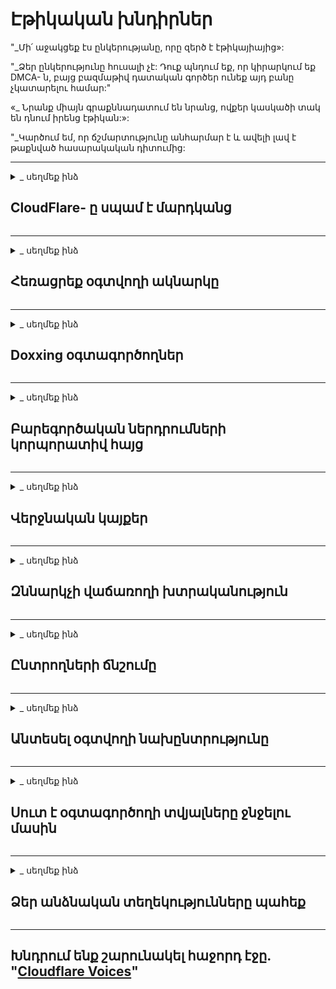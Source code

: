 # Էթիկական խնդիրներ

[](https://codeberg.org/crimeflare/cloudflare-tor/media/branch/master/image/itsreallythatbad.jpg)
[](https://codeberg.org/crimeflare/cloudflare-tor/media/branch/master/image/telegram/c81238387627b4bfd3dcd60f56d41626.jpg)

"_Մի՛ աջակցեք էս ընկերությանը, որը զերծ է էթիկայիայից»:

"_Ձեր ընկերությունը հուսալի չէ: Դուք պնդում եք, որ կիրարկում եք DMCA- ն, բայց բազմաթիվ դատական ​​գործեր ունեք այդ բանը չկատարելու համար:"

«_ Նրանք միայն գրաքննադատում են նրանց, ովքեր կասկածի տակ են դնում իրենց էթիկան:»:

"_Կարծում եմ, որ ճշմարտությունը անհարմար է և ավելի լավ է թաքնված հասարակական դիտումից:


---


<details>
<summary> _ սեղմեք ինձ

## CloudFlare- ը սպամ է մարդկանց
</summary>


Cloudflare- ը սպամ-նամակներ է ուղարկում ոչ Cloudflare օգտագործողներին:

- Միայն էլ-նամակներ ուղարկեք այն բաժանորդներին, ովքեր մուտք են գործել
- Երբ օգտագործողը ասում է «կանգ», ապա դադարեցրեք էլ

Դա այդքան պարզ է: Բայց Cloudflare- ը կարևոր չէ:
Cloudflare- ն ասաց, որ իրենց ծառայությունից օգտվելով [կարող է կանգնեցնել բոլոր սպամերը կամ հարձակվողները](https://support.cloudflare.com/hc/en-us/articles/200170066-Will-activating-Cloudflare-stop-all-spammers-or-attackers- )
Ինչպե՞ս կարող ենք դադարեցնել _Cloudflare spammers_ առանց Cloudflare- ի ակտիվացման:


[](https://codeberg.org/crimeflare/cloudflare-tor/media/branch/master/image/cfspam01.jpg)
[](https://codeberg.org/crimeflare/cloudflare-tor/media/branch/master/image/cfspam03.jpg)
[](https://codeberg.org/crimeflare/cloudflare-tor/media/branch/master/image/cfspam02.jpg)
[](https://codeberg.org/crimeflare/cloudflare-tor/media/branch/master/image/cfspambrittany.jpg)
[](https://codeberg.org/crimeflare/cloudflare-tor/media/branch/master/image/cfspamtwtr.jpg)

</details>

---

<details>
<summary> _ սեղմեք ինձ

## Հեռացրեք օգտվողի ակնարկը
</summary>


Cloudflare սենսոր [բացասական ակնարկներ](https://web.archive.org/web/20191116004046/https://www.trustpilot.com/reviews/5aa6ee0ed5a5700a7c8cf853): Եթե ​​Twitter- ում տեղադրեք _anti-Cloudflare_ տեքստ, հնարավորություն ունեք [[պատասխան] ստանալ (https://twitter.com/CloudflareHelp/status/1126051764917145601) [[Cloudflare- ի աշխատակցից](cloudflare_inc/cloudflare_members.txt) «» [Ոչ, դա չէ](PEOPLE.md) _ »հաղորդագրությունը: Եթե ​​ցանկացած ակնարկ կայքում բացասական ակնարկ եք փակցնում, նրանք կփորձեն [censor](https://twitter.com/phyzonloop/status/1178836176985366529) [it](https://twitter.com/dxgl_org/status/1178722159432220672 )


[](https://codeberg.org/crimeflare/cloudflare-tor/media/branch/master/image/cfcenrev_01.jpg)
[](https://codeberg.org/crimeflare/cloudflare-tor/media/branch/master/image/cfcenrev_02.jpg)
[](https://codeberg.org/crimeflare/cloudflare-tor/media/branch/master/image/cfcenrev_03.jpg)

</details>

---

<details>
<summary> _ սեղմեք ինձ

## Doxxing օգտագործողներ
</summary>


Cloudflare- ը զանգվածային [ոտնձգությունների խնդիր] ունի (https://web.archive.org/web/20171024040313/http://www.businessinsider.com/cloudflare-ceo-suggests-people-who-report-online-abuse-use -կեղծ-անուններ-2017-5):
Cloudflare [կիսում է անձնական տեղեկատվությունը](https://archive.ph/ePdvi) նրանցից [ովքեր](https://twitter.com/ZJemptv/status/898299709634248704) [բողոքել](https://twitter.com/TinyPirate/status/554718958176067584) [about](https://twitter.com/remembrancermx/status/1010329041235148802) [հյուրընկալվել](https://twitter.com/Bridaguy/status/915003769280172037) [կայքեր](https://twitter .com/HelloAndrew/status/897260208845500416): Նրանք երբեմն խնդրում են տրամադրել
քո իսկական ID- ն: Եթե ​​չեք ուզում ոտնձգվել, [հարձակվել](https://twitter.com/NiteShade925/status/1158469203420205056), [swatted](https://boingboing.net/2015/01/19/invasion-boards -set-out-to-rui.html) կամ [սպանվել](https://twitter.com/RusEmbUSA/status/1187363092793040901), ավելի լավ է հեռու մնալ Cloudflared կայքերից:


[](https://codeberg.org/crimeflare/cloudflare-tor/media/branch/master/image/cfdox_what.jpg)
[](https://codeberg.org/crimeflare/cloudflare-tor/media/branch/master/image/cfdox_swat.jpg)
[](https://codeberg.org/crimeflare/cloudflare-tor/media/branch/master/image/cfdox_kill.jpg)
[](https://codeberg.org/crimeflare/cloudflare-tor/media/branch/master/image/cfdox_threat.jpg)
[](https://codeberg.org/crimeflare/cloudflare-tor/media/branch/master/image/cfdox_dox.jpg)
[](https://codeberg.org/crimeflare/cloudflare-tor/media/branch/master/image/cfdox_ex1.jpg)
[](https://codeberg.org/crimeflare/cloudflare-tor/media/branch/master/image/cfdox_ex2.jpg)

</details>

---

<details>
<summary> _ սեղմեք ինձ

## Բարեգործական ներդրումների կորպորատիվ հայց
</summary>


CloudFlare- ը բարեգործական ներդրումների համար է (հարցնում է) (https://web.archive.org/web/20191112033605/https://opencollective.com/cloudflarecollective#section-about): Բավական սարսափելի է, որ ամերիկյան կորպորացիան բարեգործություն կխնդրեր ոչ առևտրային կազմակերպությունների կողքին, որոնք ունեն լավ պատճառներ: Եթե ​​ցանկանում եք [արգելափակել մարդկանց կամ վատնել այլ մարդկանց ժամանակը](PEOPLE.md), գուցե ցանկանաք պատվիրել որոշ pizzas🍕 Cloudflare- ի աշխատակիցների համար:


[](https://codeberg.org/crimeflare/cloudflare-tor/media/branch/master/image/cfdonate.jpg)

</details>

---

<details>
<summary> _ սեղմեք ինձ

## Վերջնական կայքեր
</summary>


Ի՞նչ եք անելու, եթե ձեր կայքը հանկարծակի իջնի: Տեղեկություններ կան, որ Cloudflare- ը [ջնջում է](https://twitter.com/stefan_eady/status/1126033791267426304) [user](https://twitter.com/derivativeburke/status/903755267053117440) [configuration](https://twitter.com/lordscarlet/status/1046785164792205314) կամ [դադարեցնելով ծառայությունը ՝ առանց որևէ նախազգուշացման](https://twitter.com/svolentin/status/1227324408475344896), [լուռ](https://twitter.com/BlnaryMlke/status/1194339461984854018): Մենք առաջարկում ենք գտնել [ավելի լավ մատակարար](ինչ-to-do.md):

[](https://codeberg.org/crimeflare/cloudflare-tor/media/branch/master/image/cftmnt.jpg)

</details>

---

<details>
<summary> _ սեղմեք ինձ

## Զննարկչի վաճառողի խտրականություն
</summary>


CloudFlare- ը արտոնյալ վերաբերմունք է ցուցաբերում Firefox- ով օգտագործողներին ՝ միաժամանակ թշնամական վերաբերմունք ցուցաբերելով Tor- ի ոչ Tor-Browser- ի օգտագործողներին:
Tor օգտագործողները, ովքեր արդարացիորեն հրաժարվում են ոչ ազատ javascript- ի կատարումից, ստանում են նաև թշնամական վերաբերմունք:
Մուտքի այս անհավասարությունը ցանցի չեզոքության չարաշահման և ուժի չարաշահումն է:

[](https://codeberg.org/crimeflare/cloudflare-tor/media/branch/master/image/browdifftbcx.gif)

- Ձախ. `Tor բրաուզեր», աջ ՝ «Chrome»: Նույն IP հասցեն:

[](https://codeberg.org/crimeflare/cloudflare-tor/media/branch/master/image/browserdiff.jpg)

- Ձախ. `[Tor Browser] Javascript- ը անջատված է, cookie- ն միացված է
- :իշտ. `[Chrome] Javascript- ը միացված է, Cookie- ն անջատված է

[](https://codeberg.org/crimeflare/cloudflare-tor/media/branch/master/image/cfsiryoublocked.jpg)

- QuteBrowser (փոքր զննարկիչ) առանց Tor (Clearnet IP)

| *** զննարկիչ *** | *** Մուտքի բուժում *** |
| --- | --- |
| Tor զննարկիչը (Javascript- ին միացված է) | թույլատրելի մուտք |
| Firefox (Javascript- ը միացված է) | մուտքի դեգրադացված |
| Chromium (Javascript- ը միացված է) | մուտքը քայքայված է (մղում է Google reCAPTCHA) |
| Chromium կամ Firefox (Javascript- ը անջատված է) | մուտքը մերժված է (հրում է * կոտրված * Google reCAPTCHA) |
| Chromium կամ Firefox (cookie- ն անջատված է) | մուտքը մերժվեց |
| QuteBrowser | մուտքը մերժվեց |
| lynx | մուտքը մերժվեց |
| w3m | մուտքը մերժվեց |
| wget | մուտքը մերժվեց |


"_Ինչու՞ չօգտագործեք Աուդիո կոճակը` հեշտ մարտահրավերը լուծելու համար: "

Այո, կա ձայնային կոճակ, բայց այն _always_ [չի աշխատում Tor- ի վրա](https://trac.torproject.org/projects/tor/ticket/23840): Դուք կստանաք այս հաղորդագրությունը, երբ կտտացրեք այն.

```
Փորձեք ավելի ուշ
Ձեր համակարգիչը կամ ցանցը կարող են ուղարկել ավտոմատացված հարցումներ:
Մեր օգտվողներին պաշտպանելու համար մենք չենք կարող այժմ մշակել ձեր հարցումը:
Լրացուցիչ մանրամասների համար այցելեք մեր օգնության էջը
```

</details>

---

<details>
<summary> _ սեղմեք ինձ

## Ընտրողների ճնշումը
</summary>


ԱՄՆ նահանգներում ընտրողները գրանցում են քվեարկելու վերջապես պետքարտուղարի կայքի միջոցով իրենց բնակության վիճակում:
Հանրապետությունում վերահսկվող պետական ​​քարտուղարության գրասենյակները զբաղվում են ընտրողների ճնշմամբ ՝ Cloudflare- ի միջոցով վստահելով պետքարտուղարի կայքին:
Cloudflare- ի կողմից Tor- ի օգտագործողների թշնամական վերաբերմունքը, MITM- ի նրա դիրքը որպես կենտրոնացված գլոբալ հսկողության կետ և ընդհանուր առմամբ նրա վնասակար դերը
հեռանկարային ընտրողները դժգոհ են գրանցվելուց: Մասնավորապես, լիբերալները հակված են գրավել գաղտնիությունը: Ընտրողների գրանցման ձևերը հավաքում են զգայուն տեղեկություններ ընտրողի քաղաքական հենվելու, անձնական ֆիզիկական հասցեի, սոցիալական ապահովության համարի և ծննդյան ամսաթվի մասին:
Պետությունների մեծ մասը միայն այդ տեղեկությունների ենթաբազմությունն է մատչելի դարձնում հանրությանը, բայց Cloudflare- ը այդ տեղեկատվությունը տեսնում է *** **** ին, երբ ինչ-որ մեկը գրանցում է քվեարկելու մասին:

Նկատի ունեցեք, որ թղթի գրանցումը չի շրջանցում Cloudflare- ը, քանի որ պետական ​​քարտուղարի տվյալների մուտքագրման աշխատողների աշխատողները, ամենայն հավանականությամբ, կօգտագործեն
Cloudflare կայքը տվյալների մուտքագրելու համար:

[](https://codeberg.org/crimeflare/cloudflare-tor/media/branch/master/image/cfvotm_01.jpg)
[](https://codeberg.org/crimeflare/cloudflare-tor/media/branch/master/image/cfvotm_02.jpg)

- Change.org- ը հայտնի կայք է ՝ ձայներ հավաքելու և գործողություններ ձեռնարկելու համար: «[մարդիկ ամենուր սկսում են արշավներ, մոբիլիզացնում են աջակիցներին և աշխատում են որոշումներ կայացնողների հետ ՝ լուծումներ վարելու համար]: (https://web.archive.org/web/20200206120027/https://www.change.org/about)»:
Դժբախտաբար, շատ մարդիկ չեն կարող դիտել change.org- ը Cloudflare- ի ագրեսիվ ֆիլտրի պատճառով: Նրանց արգելափակվում է ստորագրահավաքի ստորագրումը ՝ դրանով իսկ բացառելով դրանք ժողովրդավարական գործընթացից: Օգտագործելով այլ ոչ ամպամած հարթակ, ինչպիսիք են [OpenPetition](https://www.openpetition.eu/content/about_us), օգնում է լուծել խնդիրը:

[](https://codeberg.org/crimeflare/cloudflare-tor/media/branch/master/image/changeorgasn.jpg)
[](https://codeberg.org/crimeflare/cloudflare-tor/media/branch/master/image/changeorgtor.jpg)

- Cloudflare- ի «[Աթենքի նախագիծը](https://www.cloudflare.com/athenian/)» - ն առաջարկում է ձեռնարկությունների մակարդակի անվճար պաշտպանություն պետական ​​և տեղական ընտրական կայքերում: Նրանք ասում են, որ «նրանց ընտրողները կարող են մուտք ունենալ ընտրության տեղեկատվություն և ընտրողների գրանցում»: Բայց սա սուտ է, քանի որ շատերը պարզապես չեն կարողանում թերթել կայքը:

</details>

---

<details>
<summary> _ սեղմեք ինձ

## Անտեսել օգտվողի նախընտրությունը
</summary>


Եթե ​​ինչ-որ բան եք հրաժարվում, ակնկալում եք, որ այդ մասին էլ-նամակ չեք ստանում: Cloudflare- ը անտեսում է օգտագործողի նախընտրությունը և տվյալները տարածում է երրորդ կողմի կորպորացիաների հետ [առանց հաճախորդի համաձայնության](https://twitter.com/thexpaw/status/1108424723233419264) Եթե ​​դուք օգտագործում եք իրենց անվճար պլանը, նրանք երբեմն էլ-նամակ են ուղարկում ձեզ ՝ խնդրելով գնել ամսական բաժանորդագրություն:

[](https://codeberg.org/crimeflare/cloudflare-tor/media/branch/master/image/cfviopl_tp.jpg)

</details>

---

<details>
<summary> _ սեղմեք ինձ

## Սուտ է օգտագործողի տվյալները ջնջելու մասին
</summary>


Համաձայն այս [նախկին Cloudflare հաճախորդի բլոգը](https://shkspr.mobi/blog/2019/11/can-you-trust-cloudflare-with-your-personal-data/), Cloudflare- ը ստում է հաշիվները ջնջելու մասին: Այժմ շատ [ընկերություններ պահում են ձեր տվյալները](https://justdeleteme.xyz/) ձեր հաշիվը փակելուց կամ հեռացնելուց հետո: Լավ ընկերությունների մեծ մասը դա նշում է իրենց գաղտնիության քաղաքականության մեջ: Cloudflare? Ոչ:

```
2019-08-05 CloudFlare- ն ինձ հաստատեց, որ նրանք հանեցին իմ հաշիվը:
2019-10-02 CloudFlare- ից էլ-նամակ ստացա ՝ «քանի որ հաճախորդ եմ»
```

Cloudflare- ը չգիտեր «հեռացնել» բառի մասին: Եթե ​​այն իսկապես _removed_ է, ինչու՞ է նախկին հաճախորդը էլեկտրոնային նամակ ստացել: Նա նաև նշեց, որ Cloudflare- ի գաղտնիության քաղաքականությունը դրա մասին չի նշում:

```
Նրանց նոր գաղտնիության քաղաքականությունը չի նշում մեկ տարվա ընթացքում տվյալների պահպանման մասին:
```

[](https://codeberg.org/crimeflare/cloudflare-tor/media/branch/master/image/cfviopl_notdel.jpg)

Ինչպե՞ս կարող եք վստահել Cloudflare- ին, եթե [նրանց գաղտնիության քաղաքականությունը LIE է](https://twitter.com/daviddlow/status/1197787135526555648):

</details>

---

<details>
<summary> _ սեղմեք ինձ

## Ձեր անձնական տեղեկությունները պահեք
</summary>


Cloudflare հաշիվը ջնջելը [ծանր մակարդակ] է (https://justdeleteme.xyz/):

```
Ներկայացրեք աջակցության տոմս ՝ օգտագործելով «Հաշիվ» կատեգորիայում,
և պահանջեք հաշվի ջնջում հաղորդագրության մարմնում:
Delնջումը հայցելուց առաջ դուք չպետք է ունենաք ձեր հաշվին կցված տիրույթներ կամ կրեդիտ քարտեր:
```

Դուք կստանաք [հաստատման այս էլ.փոստը](https://twitter.com/originalesushi/status/1199041528414527495):

[](https://codeberg.org/crimeflare/cloudflare-tor/media/branch/master/image/cf_deleteandkeep.jpg)

«Մենք սկսել ենք մշակել ձեր ջնջման հայցը», բայց «Մենք կշարունակենք պահել ձեր անձնական տվյալները»:

Կարո՞ղ եք «վստահել» դրան:

</details>

---

## Խնդրում ենք շարունակել հաջորդ էջը. "[Cloudflare Voices](../PEOPLE.md)"

[](https://codeberg.org/crimeflare/cloudflare-tor/media/branch/master/image/freemoldybread.jpg)
[](https://codeberg.org/crimeflare/cloudflare-tor/media/branch/master/image/cfisnotanoption.jpg)
